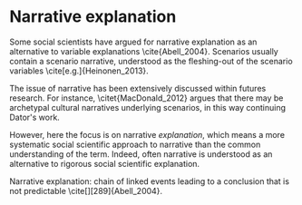# Narrative explanation

Some social scientists have argued for narrative explanation as an alternative to variable explanations \cite{Abell_2004}. Scenarios usually contain a scenario narrative, understood as the fleshing-out of the scenario variables \cite[e.g.]{Heinonen_2013}.

The issue of narrative has been extensively discussed within futures research. For instance, \citet{MacDonald_2012} argues that there may be archetypal cultural narratives underlying scenarios, in this way continuing Dator's work.

However, here the focus is on narrative *explanation*, which means a more systematic social scientific approach to narrative than the common understanding of the term. Indeed, often narrative is understood as an alternative to rigorous social scientific explanation.

Narrative explanation: chain of linked events leading to a conclusion that is not predictable \cite[][289]{Abell_2004}.